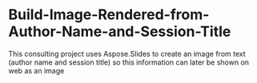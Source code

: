 # Build-Image-Rendered-from-Author-Name-and-Session-Title
This consulting project uses Aspose.Slides to create an image from text (author name and session title) so this information can later be shown on web as an image
